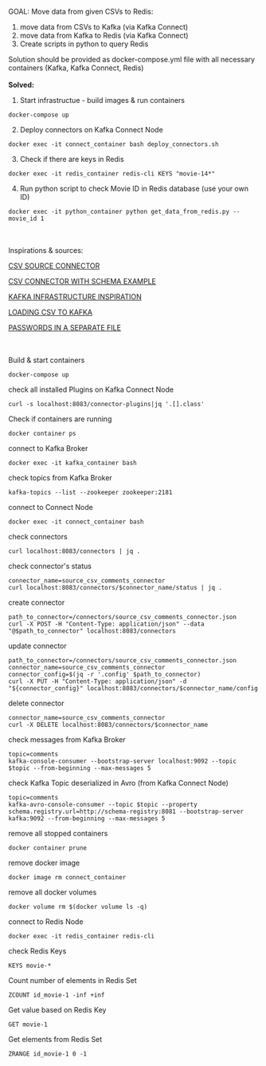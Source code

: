 GOAL: Move data from given CSVs to Redis:
1. move data from CSVs to Kafka (via Kafka Connect)
2. move data from Kafka to Redis (via Kafka Connect)
3. Create scripts in python to query Redis

Solution should be provided as docker-compose.yml file with all necessary containers (Kafka, Kafka Connect, Redis)
<br><br>
<b>Solved:</b>
1. Start infrastructue - build images & run containers
```
docker-compose up
```

2. Deploy connectors on Kafka Connect Node
```
docker exec -it connect_container bash deploy_connectors.sh
```

3. Check if there are keys in Redis
```
docker exec -it redis_container redis-cli KEYS "movie-14*"
```

4. Run python script to check Movie ID in Redis database (use your own ID)
```
docker exec -it python_container python get_data_from_redis.py --movie_id 1
```
<br><br>
Inspirations & sources:

[CSV SOURCE CONNECTOR](https://github.com/jcustenborder/kafka-connect-spooldir)

[CSV CONNECTOR WITH SCHEMA EXAMPLE](https://jcustenborder.github.io/kafka-connect-documentation/projects/kafka-connect-spooldir/sources/examples/SpoolDirCsvSourceConnector.schema.html)

[KAFKA INFRASTRUCTURE INSPIRATION](https://github.com/jcustenborder/kafka-connect-examples/blob/master/activemq-xml/docker-compose.yml)

[LOADING CSV TO KAFKA](https://rmoff.net/2020/06/17/loading-csv-data-into-kafka/)

[PASSWORDS IN A SEPARATE FILE](https://rmoff.net/2019/05/24/putting-kafka-connect-passwords-in-a-separate-file-/-externalising-secrets/)

<br><br>
Build & start containers
```
docker-compose up
```

check all installed Plugins on Kafka Connect Node
```
curl -s localhost:8083/connector-plugins|jq '.[].class'
```

Check if containers are running
```
docker container ps
```

connect to Kafka Broker
```
docker exec -it kafka_container bash
```

check topics from Kafka Broker
```
kafka-topics --list --zookeeper zookeeper:2181
```

connect to Connect Node
```
docker exec -it connect_container bash
```

check connectors
```
curl localhost:8083/connectors | jq .
```

check connector's status
```
connector_name=source_csv_comments_connector
curl localhost:8083/connectors/$connector_name/status | jq .
```

create connector
```
path_to_connector=/connectors/source_csv_comments_connector.json
curl -X POST -H "Content-Type: application/json" --data "@$path_to_connector" localhost:8083/connectors
```

update connector
```
path_to_connector=/connectors/source_csv_comments_connector.json
connector_name=source_csv_comments_connector
connector_config=$(jq -r '.config' $path_to_connector)
curl -X PUT -H "Content-Type: application/json" -d "${connector_config}" localhost:8083/connectors/$connector_name/config
```

delete connector
```
connector_name=source_csv_comments_connector
curl -X DELETE localhost:8083/connectors/$connector_name
```

check messages from Kafka Broker
```
topic=comments
kafka-console-consumer --bootstrap-server localhost:9092 --topic $topic --from-beginning --max-messages 5
```

check Kafka Topic deserialized in Avro (from Kafka Connect Node)
```
topic=comments
kafka-avro-console-consumer --topic $topic --property schema.registry.url=http://schema-registry:8081 --bootstrap-server kafka:9092 --from-beginning --max-messages 5
```

remove all stopped containers
```
docker container prune
```

remove docker image
```
docker image rm connect_container
```

remove all docker volumes
```
docker volume rm $(docker volume ls -q)
```

connect to Redis Node
```
docker exec -it redis_container redis-cli
```

check Redis Keys
```
KEYS movie-*
```

Count number of elements in Redis Set
```
ZCOUNT id_movie-1 -inf +inf
```

Get value based on Redis Key
```
GET movie-1
```

Get elements from Redis Set
```
ZRANGE id_movie-1 0 -1
```
